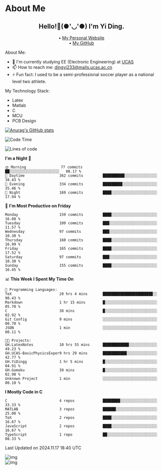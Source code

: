 # About Me

<h2 style="text-align:center;"> Hello!👋(●'◡'●) I'm Yi Ding.</h2>

<div style="text-align:center;">
  • <a href="https://yidingg.github.io/YiDingg">My Personal Website</a><br>
  • <a href="https://github.com/YiDingg">My GitHub</a>
</div>

About Me:
- 🔭 I'm currently studying EE (Electronic Engineering) at [UCAS](https://www.ucas.ac.cn/)
- 📫 How to reach me: dingyi233@mails.ucas.ac.cn
- ⚡ Fun fact: I used to be a semi-professional soccer player as a national level two athlete.

My Technology Stack:
- Latex
- Matlab
- C
- MCU
- PCB Design

[![Anurag's GitHub stats](https://github-readme-stats.vercel.app/api?username=YiDingg)](https://github.com/anuraghazra/github-readme-stats)

<!--START_SECTION:waka-->
![Code Time](http://img.shields.io/badge/Code%20Time-731%20hrs%2030%20mins-blue)

![Lines of code](https://img.shields.io/badge/From%20Hello%20World%20I%27ve%20Written-617.3%20thousand%20lines%20of%20code-blue)

**I'm a Night 🦉** 

```text
🌞 Morning                77 commits          ██░░░░░░░░░░░░░░░░░░░░░░░   08.17 % 
🌆 Daytime                362 commits         ██████████░░░░░░░░░░░░░░░   38.43 % 
🌃 Evening                334 commits         █████████░░░░░░░░░░░░░░░░   35.46 % 
🌙 Night                  169 commits         ████░░░░░░░░░░░░░░░░░░░░░   17.94 % 
```
📅 **I'm Most Productive on Friday** 

```text
Monday                   159 commits         ████░░░░░░░░░░░░░░░░░░░░░   16.88 % 
Tuesday                  109 commits         ███░░░░░░░░░░░░░░░░░░░░░░   11.57 % 
Wednesday                97 commits          ███░░░░░░░░░░░░░░░░░░░░░░   10.30 % 
Thursday                 160 commits         ████░░░░░░░░░░░░░░░░░░░░░   16.99 % 
Friday                   165 commits         ████░░░░░░░░░░░░░░░░░░░░░   17.52 % 
Saturday                 97 commits          ███░░░░░░░░░░░░░░░░░░░░░░   10.30 % 
Sunday                   155 commits         ████░░░░░░░░░░░░░░░░░░░░░   16.45 % 
```


📊 **This Week I Spent My Time On** 

```text
💬 Programming Languages: 
TeX                      20 hrs 4 mins       ███████████████████████░░   90.43 % 
Markdown                 1 hr 15 mins        █░░░░░░░░░░░░░░░░░░░░░░░░   05.70 % 
C                        38 mins             █░░░░░░░░░░░░░░░░░░░░░░░░   02.92 % 
Git Config               9 mins              ░░░░░░░░░░░░░░░░░░░░░░░░░   00.70 % 
JSON                     1 min               ░░░░░░░░░░░░░░░░░░░░░░░░░   00.11 % 

🐱‍💻 Projects: 
GH.LatexNotes            10 hrs 55 mins      ████████████░░░░░░░░░░░░░   49.23 % 
GH.UCAS-BasicPhysicsExper9 hrs 29 mins       ███████████░░░░░░░░░░░░░░   42.77 % 
GH.YiDingg               1 hr 5 mins         █░░░░░░░░░░░░░░░░░░░░░░░░   04.91 % 
GH.Gomoku                39 mins             █░░░░░░░░░░░░░░░░░░░░░░░░   02.98 % 
Unknown Project          1 min               ░░░░░░░░░░░░░░░░░░░░░░░░░   00.10 % 
```

**I Mostly Code in C** 

```text
C                        4 repos             ████████░░░░░░░░░░░░░░░░░   33.33 % 
MATLAB                   3 repos             ██████░░░░░░░░░░░░░░░░░░░   25.00 % 
TeX                      2 repos             ████░░░░░░░░░░░░░░░░░░░░░   16.67 % 
JavaScript               2 repos             ████░░░░░░░░░░░░░░░░░░░░░   16.67 % 
TypeScript               1 repo              ██░░░░░░░░░░░░░░░░░░░░░░░   08.33 % 
```




 Last Updated on 2024.11.17 18:40 UTC
<!--END_SECTION:waka-->

<!-- Coding activity over the last year -->
<div class='center'><img src='https://wakatime.com/share/@YiDingg/260601e0-8e46-41ab-9832-d4d0ae5fd0bd.svg' alt='img'/></div>

<!-- Languages over the last year -->
<div class='center'><img src='https://wakatime.com/share/@YiDingg/99546fa3-4cc3-4808-ab6e-13f38e27aba1.svg' alt='img'/></div>
